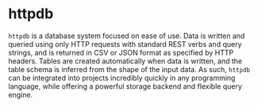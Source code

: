 httpdb
======

`httpdb` is a database system focused on ease of use. Data is written and
queried using only HTTP requests with standard REST verbs and query strings, and
is returned in CSV or JSON format as specified by HTTP headers. Tables are
created automatically when data is written, and the table schema is inferred
from the shape of the input data. As such, `httpdb` can be integrated into
projects incredibly quickly in any programming language, while offering a
powerful storage backend and flexible query engine.

